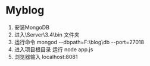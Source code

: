 # Myblog

1. 安装MongoDB
2. 进入\Server\3.4\bin 文件夹
3. 运行命令 mongod --dbpath=F:\blog\db --port=27018
4. 进入项目根目录 运行 node app.js
5. 浏览器输入 localhost:8081
